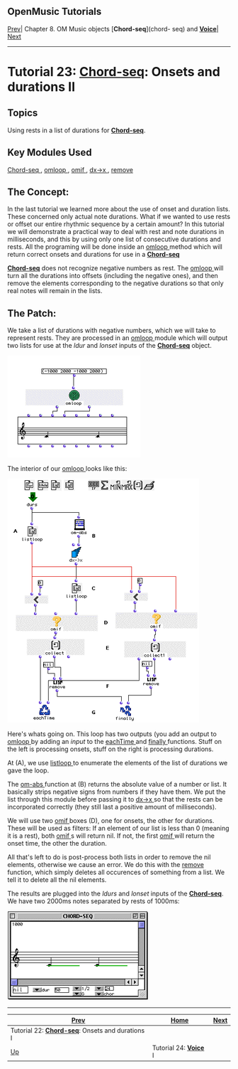 OpenMusic Tutorials  
---  
[Prev](tut.gen.22)| Chapter 8. OM Music objects [**Chord-seq**](chord-
seq) and [**Voice**](voice)| [Next](tut.gen.24)  
  
* * *

# Tutorial 23: [**Chord-seq**](chord-seq): Onsets and durations II

## Topics

Using rests in a list of durations for [**Chord-seq**](chord-seq).

## Key Modules Used

[ Chord-seq ](chord-seq), [ omloop ](omloop), [ omif ](omif),
[ dx->x ](dx-x), [ remove ](remove)

## The Concept:

In the last tutorial we learned more about the use of onset and duration
lists. These concerned only actual note durations. What if we wanted to use
rests or offset our entire rhythmic sequence by a certain amount? In this
tutorial we will demonstrate a practical way to deal with rest and note
durations in milliseconds, and this by using only one list of consecutive
durations and rests. All the programing will be done inside an
[ omloop ](omloop) method which will return correct onsets and durations
for use in a [**Chord-seq**](chord-seq)

[ **Chord-seq**](chord-seq) does not recognize negative numbers as rest.
The [ omloop ](omloop) will turn all the durations into offsets
(including the negative ones), and then remove the elements corresponding to
the negative durations so that only real notes will remain in the lists.

## The Patch:

We take a list of durations with negative numbers, which we will take to
represent rests. They are processed in an [ omloop ](omloop) module which
will output two lists for use at the  _ldur_  and  _lonset_  inputs of the
[**Chord-seq**](chord-seq) object.

![](figures/tutorials/general/23a.png)

The interior of our [ omloop ](omloop) looks like this:

![](figures/tutorials/general/23b.png)

Here's whats going on. This loop has two outputs (you add an output to
[ omloop ](omloop) by adding an _input_ to the [ eachTime ](loopdo)
and [ finally ](finaldo) functions. Stuff on the left is processing
onsets, stuff on the right is processing durations.

At (A), we use [ listloop ](listloop) to enumerate the elements of the
list of durations we gave the loop.

The [ om-abs ](om-abs) function at (B) returns the absolute value of a
number or list. It basically strips negative signs from numbers if they have
them. We put the list through this module before passing it to
[ dx->x ](dx-x) so that the rests can be incorporated correctly (they
still last a positive amount of milliseconds).

We will use two [ omif ](omif) boxes (D), one for onsets, the other for
durations. These will be used as filters: If an element of our list is less
than 0 (meaning it is a rest), both [ omif ](omif)s will return nil. If
not, the first [ omif ](omif) will return the onset time, the other the
duration.

All that's left to do is post-process both lists in order to remove the nil
elements, otherwise we cause an error. We do this with the
[ remove ](remove) function, which simply deletes all occurences of
something from a list. We tell it to delete all the nil elements.

The results are plugged into the  _ldurs_  and  _lonset_  inputs of the
[**Chord-seq**](chord-seq). We have two 2000ms notes separated by rests
of 1000ms:

![](figures/tutorials/general/23c.png)

* * *

[Prev](tut.gen.22)| [Home](index)| [Next](tut.gen.24)  
---|---|---  
Tutorial 22: [**Chord-seq**](chord-seq): Onsets and durations I|
[Up](tut.gen.22-27)| Tutorial 24: [**Voice**](voice) I

